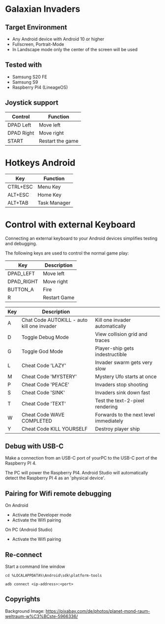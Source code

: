 # Galaxian Invaders

## 

## Target Environment

* Any Android device with Android 10 or higher
* Fullscreen, Portrait-Mode
* In Landscape mode only the center of the screen will be used

## Tested with

* Samsung S20 FE 
* Samsung S9
* Raspberry PI4 (LineageOS)

## Joystick support

| Control    | Function         |
|------------|------------------|
| DPAD Left  | Move left        |
| DPAD Right | Move right       |
| START      | Restart the game |


# Hotkeys Android


| Key      | Function     |
|----------|--------------|
| CTRL+ESC | Menu Key     |
| ALT+ESC  | Home Key     |
| ALT+TAB  | Task Manager |



# Control with external Keyboard

Connecting an external keyboard to your Android devices simplifies testing and debugging.

The following keys are used to control the normal game play:

| Key        | Description  |
|------------|--------------|
| DPAD_LEFT  | Move left    |
| DPAD_RIGHT | Move right   |
| BUTTON_A   | Fire         |    
| R          | Restart Game |    


| Key | Description                                |                                        |
|-----|--------------------------------------------|:---------------------------------------|
| A   | Chat Code AUTOKILL - auto kill one invader | Kill one invader automatically         |
| D   | Toggle Debug Mode                          | View collision grid and traces         |
| G   | Toggle God Mode                            | Player-ship gets indestructible        |
| L   | Cheat Code 'LAZY'                          | Invader swarm gets very slow           |
| M   | Cheat Code 'MYSTERY'                       | Mystery Ufo starts at once             |
| P   | Cheat Code 'PEACE'                         | Invaders stop shooting                 |
| S   | Cheat Code 'SINK'                          | Invaders sink down fast                |
| T   | Cheat Code 'TEXT'                          | Test the text-2-pixel rendering        |
| W   | Cheat Code WAVE COMPLETED                  | Forwards to the next level immediately |
| Y   | Cheat Code KILL YOURSELF                   | Destroy player ship                    |


## Debug with USB-C 

Make a connection from an USB-C port of yourPC to the USB-C port of the Raspberry PI 4.

The PC will power the Raspberry PI4. Android Studio will automatically detect the Raspberry PI 4 as an 'physical device'.


## Pairing for Wifi remote debugging

On Android
* Activate the Developer mode 
* Activate the Wifi pairing

On PC (Android Studio)
* Activate the Wifi pairing

## Re-connect 

Start a command line window


    cd %LOCALAPPDATA%\Android\sdk\platform-tools
    
    adb connect <ip-address>:<port>

## Copyrights

Background Image: https://pixabay.com/de/photos/planet-mond-raum-weltraum-w%C3%BCste-5966336/

